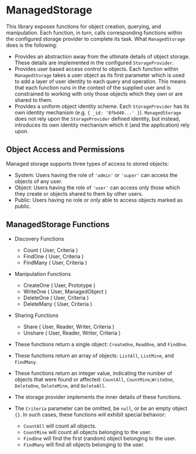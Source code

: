 
# ManagedStorage

This library exposes functions for object creation, querying, and manipulation.
Each function, in turn, calls corresponding functions within the configured storage provider to complete its task.
What `ManagedStorage` does is the following:
- Provides an abstraction away from the ultimate details of object storage.
	These details are implemented in the configured `StorageProvider`.
- Provides user based access control to objects.
	Each function within `ManagedStorage` takes a user object as its first parameter
	which is used to add a layer of user identity to each query and operation.
	This means that each function runs in the context of the supplied user and is constrained
	to working with only those objects which they own or are shared to them.
- Provides a uniform object identity scheme.
	Each `StorageProvider` has its own identity mechanism (e.g. `{ _id: '8fbd40...' }`).
	`ManagedStorage` does not rely upon the `StorageProvider` defined identity, but instead,
	introduces its own identity mechanism which it (and the application) rely upon.


Object Access and Permissions
---------------------------------------------------------------------

Managed storage supports three types of access to stored objects:
- System: Users having the role of `'admin'` or `'super'` can access the objects of any user.
- Object: Users having the role of `'user'` can access only those which they create or objects shared to them by other users.
- Public: Users having no role or only able to access objects marked as public.


ManagedStorage Functions
---------------------------------------------------------------------

- Discovery Functions
	- Count			( User, Criteria )
	- FindOne		( User, Criteria )
	- FindMany		( User, Criteria )

- Manipulation Functions
	- CreateOne		( User, Prototype )
	- WriteOne		( User, ManagedObject )
	- DeleteOne		( User, Criteria )
	- DeleteMany	( User, Criteria )

- Sharing Functions
	- Share			( User, Reader, Writer, Criteria )
	- Unshare		( User, Reader, Writer, Criteria )

- These functions return a single object: `CreateOne`, `ReadOne`, and `FindOne`.
- These functions return an array of objects: `ListAll`, `ListMine`, and `FindMany`.
- These functions return an integer value, indicating the number of objects that were found or affected:
	`CountAll`, `CountMine`,`WriteOne`, `DeleteOne`, `DeleteMine`, and `DeleteAll`.
- The storage provider implements the inner details of these functions.
- The `Criteria` parameter can be omitted, be `null`, or be an empty object `{}`.
	In such cases, these functions will exhibit special behavior:
	- `CountAll` will count all objects.
	- `CountMine` will count all objects belonging to the user.
	- `FindOne` will find the first (random) object belonging to the user.
	- `FindMany` will find all objects belonging to the user.

